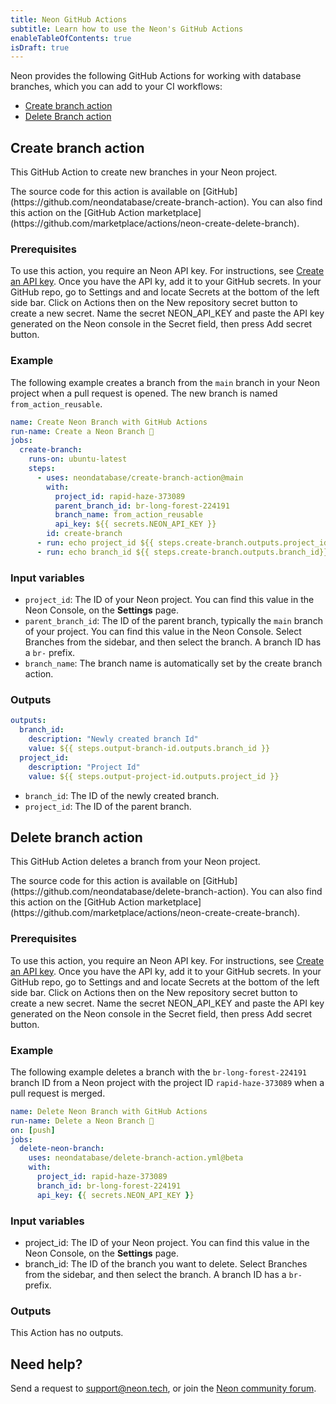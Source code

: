 ```yaml
---
title: Neon GitHub Actions
subtitle: Learn how to use the Neon's GitHub Actions
enableTableOfContents: true
isDraft: true
---
```


Neon provides the following GitHub Actions for working with database branches, which you can add to your CI workflows:

- [Create branch action](#create-branch-action)
- [Delete Branch action](#delete-branch-action)

## Create branch action

This GitHub Action to create new branches in your Neon project.

<Admonition type="info">
The source code for this action is available on [GitHub](https://github.com/neondatabase/create-branch-action). You can also find this action on the [GitHub Action marketplace](https://github.com/marketplace/actions/neon-create-delete-branch).
</Admonition>

### Prerequisites

To use this action, you require an Neon API key. For instructions, see [Create an API key](../manage/api-keys#create-an-api-key). Once you have the API ky, add it to your GitHub secrets. In your GitHub repo, go to Settings and and locate Secrets at the bottom of the left side bar. Click on Actions then on the New repository secret button to create a new secret. Name the secret NEON_API_KEY and paste the API key generated on the Neon console in the Secret field, then press Add secret button.

### Example

The following example creates a branch from the `main` branch in your Neon project when a pull request is opened. The new branch is named `from_action_reusable`.

```yaml
name: Create Neon Branch with GitHub Actions
run-name: Create a Neon Branch 🚀
jobs:
  create-branch:
    runs-on: ubuntu-latest
    steps:
      - uses: neondatabase/create-branch-action@main
        with:
          project_id: rapid-haze-373089
          parent_branch_id: br-long-forest-224191
          branch_name: from_action_reusable
          api_key: ${{ secrets.NEON_API_KEY }}
        id: create-branch
      - run: echo project_id ${{ steps.create-branch.outputs.project_id}}
      - run: echo branch_id ${{ steps.create-branch.outputs.branch_id}}
```

### Input variables

- `project_id`: The ID of your Neon project. You can find this value in the Neon Console, on the **Settings** page.
- `parent_branch_id`: The ID of the parent branch, typically the `main` branch of your project. You can find this value in the Neon Console. Select Branches from the sidebar, and then select the branch. A branch ID has a `br-` prefix.
- `branch_name`: The branch name is automatically set by the create branch action.

### Outputs

```yaml
outputs:
  branch_id:
    description: "Newly created branch Id"
    value: ${{ steps.output-branch-id.outputs.branch_id }}
  project_id:
    description: "Project Id"
    value: ${{ steps.output-project-id.outputs.project_id }}
```

- `branch_id`: The ID of the newly created branch.
- `project_id`: The ID of the parent branch.

## Delete branch action

This GitHub Action deletes a branch from your Neon project.

<Admonition type="info">
The source code for this action is available on [GitHub](https://github.com/neondatabase/delete-branch-action). You can also find this action on the [GitHub Action marketplace](https://github.com/marketplace/actions/neon-create-create-branch).
</Admonition>

### Prerequisites

To use this action, you require an Neon API key. For instructions, see [Create an API key](../manage/api-keys#create-an-api-key). Once you have the API ky, add it to your GitHub secrets. In your GitHub repo, go to Settings and and locate Secrets at the bottom of the left side bar. Click on Actions then on the New repository secret button to create a new secret. Name the secret NEON_API_KEY and paste the API key generated on the Neon console in the Secret field, then press Add secret button.

### Example

The following example deletes a branch with the `br-long-forest-224191` branch ID from a Neon project with the project ID `rapid-haze-373089` when a pull request is merged.

```yaml
name: Delete Neon Branch with GitHub Actions
run-name: Delete a Neon Branch 🚀
on: [push]
jobs:
  delete-neon-branch:
    uses: neondatabase/delete-branch-action.yml@beta
    with:
      project_id: rapid-haze-373089
      branch_id: br-long-forest-224191
      api_key: {{ secrets.NEON_API_KEY }}
```

### Input variables

- project_id: The ID of your Neon project. You can find this value in the Neon Console, on the **Settings** page.
- branch_id: The ID of the branch you want to delete. Select Branches from the sidebar, and then select the branch. A branch ID has a `br-` prefix.

### Outputs

This Action has no outputs.

## Need help?

Send a request to [support@neon.tech](mailto:support@neon.tech), or join the [Neon community forum](https://community.neon.tech/).
